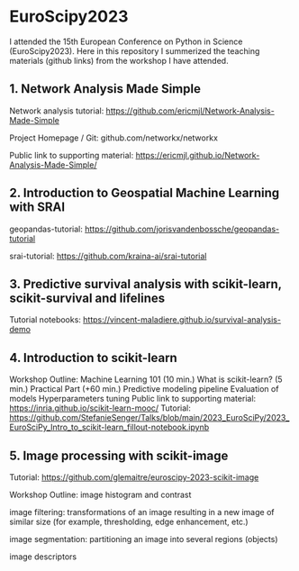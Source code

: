 # EuroScipy2023
I attended the 15th European Conference on Python in Science (EuroScipy2023). Here in this repository I summerized the teaching materials (github links) from the workshop I have attended.

## 1. Network Analysis Made Simple
Network analysis tutorial: https://github.com/ericmjl/Network-Analysis-Made-Simple

Project Homepage / Git: github.com/networkx/networkx

Public link to supporting material: https://ericmjl.github.io/Network-Analysis-Made-Simple/

## 2. Introduction to Geospatial Machine Learning with SRAI
geopandas-tutorial: https://github.com/jorisvandenbossche/geopandas-tutorial

srai-tutorial: https://github.com/kraina-ai/srai-tutorial 

## 3. Predictive survival analysis with scikit-learn, scikit-survival and lifelines
Tutorial notebooks: https://vincent-maladiere.github.io/survival-analysis-demo

## 4. Introduction to scikit-learn
Workshop Outline:
Machine Learning 101 (10 min.)
What is scikit-learn? (5 min.)
Practical Part (+60 min.)
Predictive modeling pipeline
Evaluation of models
Hyperparameters tuning
Public link to supporting material: https://inria.github.io/scikit-learn-mooc/
Tutorial: https://github.com/StefanieSenger/Talks/blob/main/2023_EuroSciPy/2023_EuroSciPy_Intro_to_scikit-learn_fillout-notebook.ipynb

## 5. Image processing with scikit-image
Tutorial: https://github.com/glemaitre/euroscipy-2023-scikit-image

Workshop Outline:
image histogram and contrast

image filtering: transformations of an image resulting in a new image of similar size (for example, thresholding, edge enhancement, etc.)

image segmentation: partitioning an image into several regions (objects)

image descriptors




